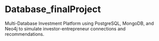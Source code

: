 # Database_finalProject
Multi-Database Investment Platform using PostgreSQL, MongoDB, and Neo4j to simulate investor-entrepreneur connections and recommendations.
